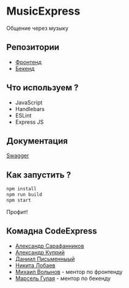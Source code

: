 #  MusicExpress

Общение через музыку

## Репозитории

- [Фронтенд](https://github.com/frontend-park-mail-ru/2020_2_CodeExpress)
- [Бекенд](https://github.com/go-park-mail-ru/2020_2_CodeExpress)

## Что используем ?

- JavaScript
- Handlebars
- ESLint
- Express JS

## Документация

[Swagger](https://app.swaggerhub.com/apis/NikitaLobaev/MusicExpress/1.0.0)

## Как запустить ?
````sh
npm install
npm run build
npm start
````
Профит!

## Комадна CodeExpress
- [Александр Сарафанников](https://github.com/Sarafa2n)
- [Александр Куприй](https://github.com/Kudesnjk)
- [Даниил Письменныый](https://github.com/Kudesnjk)
- [Никита Лобаев](https://github.com/NikitaLobaev)
- [Михаил Волынов](https://github.com/StealthTech) - ментор по фронтенду
- [Марсель Гулая](https://github.com/Marshality) - ментор по бекенду
